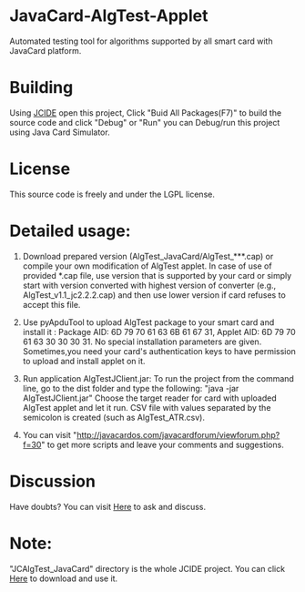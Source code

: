 # JavaCard-AlgTest-Applet
Automated testing tool for algorithms supported by all smart card with JavaCard platform.

Building
===

Using [JCIDE](http://javacardos.com/javacardforum/viewtopic.php?f=26&t=43) open this project,  Click "Buid All Packages(F7)" to build the source code and click "Debug" or "Run" you can Debug/run this project using Java Card Simulator.

License 
=======
 This source code is freely and under the LGPL license.

Detailed usage:
======

  1. Download prepared version (AlgTest_JavaCard/AlgTest_***.cap) or compile your own modification of AlgTest applet. In case of use of provided *.cap file, use version that is supported by your card or simply start with version converted with highest version of converter (e.g., AlgTest_v1.1_jc2.2.2.cap) and then use lower version if card refuses to accept this file.

  2. Use pyApduTool to upload AlgTest package to your smart card and install it :  Package AID: 6D 79 70 61 63 6B 61 67 31, Applet AID: 6D 79 70 61 63 30 30 30  31. No special installation parameters are given.
  Sometimes,you need your card's authentication keys to have permission to upload and install applet on it.

  3. Run application AlgTestJClient.jar:  To run the project from the command line, go to the dist folder and type the following:
  "java -jar AlgTestJClient.jar"
  Choose the target reader for card with uploaded AlgTest applet and let it run. CSV file with values separated by the semicolon is created (such as AlgTest_ATR.csv).

  4. You can visit  "http://javacardos.com/javacardforum/viewforum.php?f=30" to get more scripts and leave your comments and suggestions.

Discussion
===
Have doubts? You can visit [Here](http://javacardos.com/javacardforum/viewforum.php?f=35) to ask and discuss.

Note:
======

"JCAlgTest_JavaCard"  directory is the whole JCIDE project. You can click [Here](http://www.javacardos.com/JCIDE/downloads/JCKit.zip) to download and use it.
  
